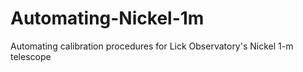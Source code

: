 # Automating-Nickel-1m
Automating calibration procedures for Lick Observatory's Nickel 1-m telescope 
